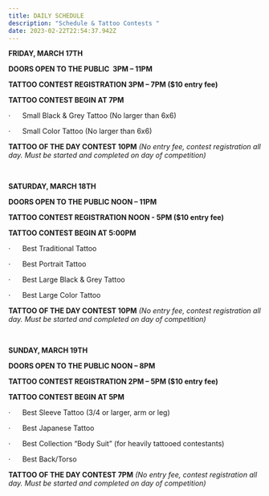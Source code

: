 ```yaml
---
title: DAILY SCHEDULE
description: "Schedule & Tattoo Contests "
date: 2023-02-22T22:54:37.942Z
---
```

**FRIDAY, MARCH 17TH**

**DOORS OPEN TO THE PUBLIC  3PM – 11PM**

**TATTOO CONTEST REGISTRATION 3PM – 7PM ($10 entry fee)**

**TATTOO CONTEST BEGIN AT 7PM** 

·      Small Black & Grey Tattoo (No larger than 6x6)

·      Small Color Tattoo (No larger than 6x6)

**TATTOO OF THE DAY CONTEST 10PM** *(No entry fee, contest registration all day. Must be started and completed on day of competition)*

 

**SATURDAY, MARCH 18TH**

**DOORS OPEN TO THE PUBLIC NOON – 11PM**

**TATTOO CONTEST REGISTRATION NOON - 5PM ($10 entry fee)**

**TATTOO CONTEST BEGIN AT 5:00PM**

·      Best Traditional Tattoo

·      Best Portrait Tattoo

·      Best Large Black & Grey Tattoo

·      Best Large Color Tattoo

**TATTOO OF THE DAY CONTEST 10PM** *(No entry fee, contest registration all day. Must be started and completed on day of competition)*

 

**SUNDAY, MARCH 19TH**

**DOORS OPEN TO THE PUBLIC NOON – 8PM**

**TATTOO CONTEST REGISTRATION 2PM – 5PM ($10 entry fee)**

**TATTOO CONTEST BEGIN AT 5PM** 

·      Best Sleeve Tattoo (3/4 or larger, arm or leg)

·      Best Japanese Tattoo

·      Best Collection “Body Suit” (for heavily tattooed contestants)

·      Best Back/Torso

**TATTOO OF THE DAY CONTEST 7PM** *(No entry fee, contest registration all day. Must be started and completed on day of competition)*